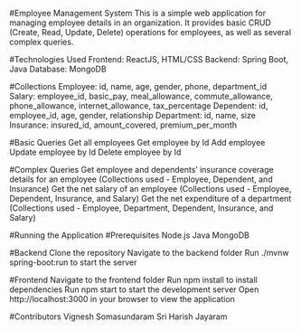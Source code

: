 #Employee Management System
This is a simple web application for managing employee details in an organization. It provides basic CRUD (Create, Read, Update, Delete) operations for employees, as well as several complex queries.

#Technologies Used
Frontend: ReactJS, HTML/CSS
Backend: Spring Boot, Java
Database: MongoDB

#Collections
Employee: id, name, age, gender, phone, department_id
Salary: employee_id, basic_pay, meal_allowance, commute_allowance, phone_allowance, internet_allowance, tax_percentage
Dependent: id, employee_id, age, gender, relationship
Department: id, name, size
Insurance: insured_id, amount_covered, premium_per_month

#Basic Queries
Get all employees
Get employee by Id
Add employee
Update employee by Id
Delete employee by Id

#Complex Queries
Get employee and dependents’ insurance coverage details for an employee (Collections used - Employee, Dependent, and Insurance)
Get the net salary of an employee (Collections used - Employee, Dependent, Insurance, and Salary)
Get the net expenditure of a department (Collections used - Employee, Department, Dependent, Insurance, and Salary)

#Running the Application
#Prerequisites
Node.js
Java
MongoDB

#Backend
Clone the repository
Navigate to the backend folder
Run ./mvnw spring-boot:run to start the server

#Frontend
Navigate to the frontend folder
Run npm install to install dependencies
Run npm start to start the development server
Open http://localhost:3000 in your browser to view the application

#Contributors
Vignesh Somasundaram
Sri Harish Jayaram
